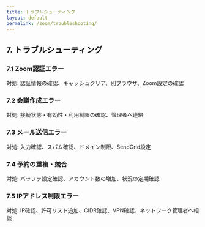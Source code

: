 ```yaml
---
title: トラブルシューティング
layout: default
permalink: /zoom/troubleshooting/
---
```


## 7. トラブルシューティング

### 7.1 Zoom認証エラー
対処: 認証情報の確認、キャッシュクリア、別ブラウザ、Zoom設定の確認

### 7.2 会議作成エラー
対処: 接続状態・有効性・利用制限の確認、管理者へ連絡

### 7.3 メール送信エラー
対処: 入力確認、スパム確認、ドメイン制限、SendGrid設定

### 7.4 予約の重複・競合
対処: バッファ設定確認、アカウント数の増加、状況の定期確認

### 7.5 IPアドレス制限エラー
対処: IP確認、許可リスト追加、CIDR確認、VPN確認、ネットワーク管理者へ相談



